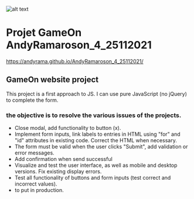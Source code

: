 ![alt text](https://github.com/AndyRama/AndyRamaroson_4_25112021/images/Logo.png?raw=true)

# Projet GameOn AndyRamaroson_4_25112021
https://andyrama.github.io/AndyRamaroson_4_25112021/

<h2> GameOn website project </h2>
This project is a first approach to JS. 
I can use pure JavaScript (no jQuery) to complete the form.

<h3>the objective is to resolve the various issues of the projects.</h3>
<ul>
  <li>Close modal, add functionality to button (x).</li>
  <li>Implement form inputs, link labels to entries in HTML using "for" and "id" attributes in existing code. Correct the HTML when necessary.</li>
  <li>The form must be valid when the user clicks "Submit", add validation or error messages. </li>
  <li>Add confirmation when send successful </li>
  <li>Visualize and test the user interface, as well as mobile and desktop versions. Fix existing display errors.</li>
  <li>Test all functionality of buttons and form inputs (test correct and incorrect values).</li>
  <li>to put in production.</li>
</ul>


